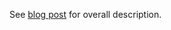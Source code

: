See [blog post](http://replibot.blogspot.com/2013/04/revalpha-meter-meter-panel-eater.html) for overall description.